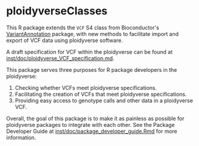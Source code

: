 # ploidyverseClasses
This R package extends the `VCF` S4 class from Bioconductor's 
[VariantAnnotation](https://bioconductor.org/packages/release/bioc/html/VariantAnnotation.html)
package, with new methods to facilitate import and export of VCF data using
ploidyverse software.

A draft specification for VCF within the ploidyverse can be found at
[inst/doc/ploidyverse_VCF_specification.md](https://github.com/ploidyverse/ploidyverseClasses/blob/master/inst/doc/ploidyverse_VCF_specification.md).

This package serves three purposes for R package developers in the ploidyverse:

1. Checking whether VCFs meet ploidyverse specifications.
2. Facilitating the creation of VCFs that meet ploidyverse specifications.
3. Providing easy access to genotype calls and other data in a ploidyverse VCF.

Overall, the goal of this package is to make it as painless as possible for 
ploidyverse packages to integrate with each other.  See the Package Developer 
Guide at [inst/doc/package_developer_guide.Rmd](https://github.com/ploidyverse/ploidyverseClasses/blob/master/inst/doc/package_developer_guide.md)
for more information.

